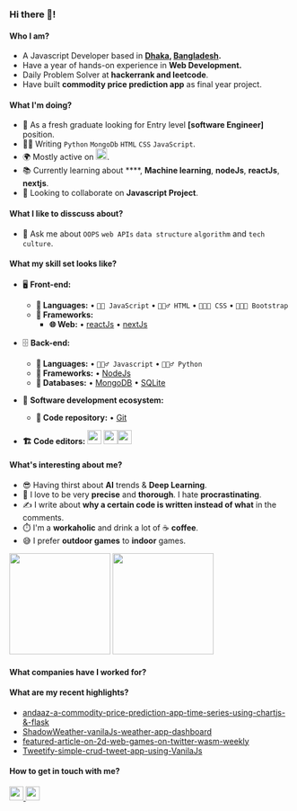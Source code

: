 ### Hi there 👋!

<!--
**IbrahiimKhan/IbrahiimKhan** is a ✨ _special_ ✨ repository because its `README.md` (this file) appears on your GitHub profile.

Here are some ideas to get you started:
-->
#### Who I am?
- A Javascript Developer based in **[Dhaka](https://en.wikipedia.org/wiki/Dhaka), [Bangladesh](https://en.wikipedia.org/wiki/Bangladesh).** 
- Have a year of hands-on experience in **Web Development.**
- Daily Problem Solver at **hackerrank and leetcode**.
- Have built **commodity price prediction app** as final year project.

#### What I'm doing?
- 🏢 As a fresh graduate looking for Entry level **[software Engineer]** position.
- 👨‍💻 Writing `Python` `MongoDb` `HTML` `CSS` `JavaScript`.
- 🌍 Mostly active on <a href="https://www.linkedin.com/in/ibrahim-khan-159669226/"><img src="https://cdn-icons-png.flaticon.com/512/174/174857.png" height=20></a>.
- 📚 Currently learning about ****, **Machine learning**, **nodeJs**, **reactJs**, **nextjs**.
- 👯 Looking to collaborate on **Javascript Project**.

#### What I like to disscuss about? 
- 💬 Ask me about `OOPS` `web APIs` `data structure` `algorithm` and `tech culture`.

#### What my skill set looks like?
- 🖥 **Front-end:** 
  - **📜 Languages:** • `👨‍🔧 JavaScript` • `🧚🏻‍♂️ HTML` • `👨🏻‍🎨 CSS` • `👨🏻‍🎨 Bootstrap`
  - **🔬 Frameworks:**  
    - **🌐 Web:** • [reactJs](https://reactjs.org/) • [nextJs](https://nextjs.org/)
- 🗄️ **Back-end:**
  - **📜 Languages:** • `🧙🏻‍♂️ Javascript` • `🧚🏻‍♂️ Python`
  - **🔭 Frameworks:** • [NodeJs](https://nodejs.org/en/)
  - **💾 Databases:** • [MongoDB](https://www.mongodb.com/) • [SQLite](https://www.sqlite.org/index.html)
- 🎡 **Software development ecosystem:**
  - **📁 Code repository:** • [Git](https://git-scm.com/)

- **🏗️ Code editors:**
<a href="https://visualstudio.microsoft.com/"><img src="https://1000logos.net/wp-content/uploads/2020/08/Visual-Studio-Logo.png" height=25></a> <a href="https://code.visualstudio.com/"><img src="https://seeklogo.com/images/V/visual-studio-code-logo-449D71944F-seeklogo.com.png" height=25></a><a href="https://notepad-plus-plus.org/"><img src="https://notepad-plus-plus.org/images/logo.svg" height=25></a>
  
#### What's interesting about me?  
  - 😎 Having thirst about  **AI** trends & **Deep Learning**.
  - 🧐 I love to be very **precise** and **thorough**. I hate **procrastinating**.
  - ✍️ I write about **why a certain code is written instead of what** in the comments.
  - ⏱️ I'm a **workaholic** and drink a lot of ☕ **coffee**.
  - 😅 I prefer **outdoor games** to **indoor** games.

<!--Github Stats-->
<p float="left">
<img height="180em" src="https://github-readme-stats.vercel.app/api?username=ibrahiimkhan" /> 
<img height="180em" src="https://github-readme-stats.vercel.app/api/top-langs/?username=ibrahiimkhan"/>
</p>

#### What companies have I worked for?
<!-- <p left="center">
  <a href="">
    <img src="" height=50>
    </a> 
  
</p> -->

#### What are my recent highlights?
- [andaaz-a-commodity-price-prediction-app-time-series-using-chartjs-&-flask](https://github.com/IbrahiimKhan/andaaz)
- [ShadowWeather-vanilaJs-weather-app-dashboard](https://github.com/IbrahiimKhan/vanilajsWeatherapp)
- [featured-article-on-2d-web-games-on-twitter-wasm-weekly](https://twitter.com/WasmWeekly/status/1560266404171231232)
- [Tweetify-simple-crud-tweet-app-using-VanilaJs](https://github.com/IbrahiimKhan/tweet-tweet)


#### How to get in touch with me?
<p left="center">

<a href="https://www.linkedin.com/in/ibrahim-khan-159669226/">
  <img src="https://img.shields.io/badge/linkedin-%230077B5.svg?&style=for-the-badge&logo=linkedin&logoColor=white" height=25>
</a> 
<a href="https://www.facebook.com/profile.php?id=100078396596248">
  <img src="https://img.shields.io/badge/Facebook-1877F2?style=for-the-badge&logo=facebook&logoColor=white" height=25>
</a>

</p>

